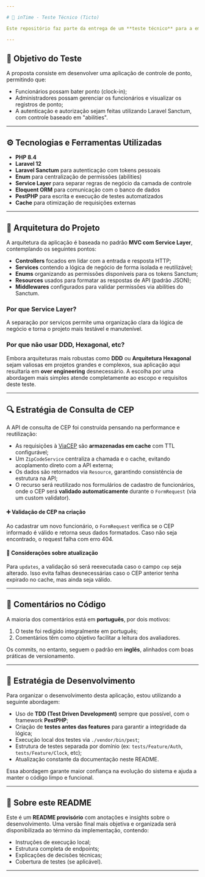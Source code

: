 ```yaml
---

# 📘 inTime - Teste Técnico (Ticto)

Este repositório faz parte da entrega de um **teste técnico** para a empresa **Ticto**.

---
```


## 🌟 Objetivo do Teste

A proposta consiste em desenvolver uma aplicação de controle de ponto, permitindo que:

* Funcionários possam bater ponto (clock-in);
* Administradores possam gerenciar os funcionários e visualizar os registros de ponto;
* A autenticação e autorização sejam feitas utilizando Laravel Sanctum, com controle baseado em "abilities".

---

## ⚙️ Tecnologias e Ferramentas Utilizadas

* **PHP 8.4**
* **Laravel 12**
* **Laravel Sanctum** para autenticação com tokens pessoais
* **Enum** para centralização de permissões (abilities)
* **Service Layer** para separar regras de negócio da camada de controle
* **Eloquent ORM** para comunicação com o banco de dados
* **PestPHP** para escrita e execução de testes automatizados
* **Cache** para otimização de requisições externas

---

## 🧱 Arquitetura do Projeto

A arquitetura da aplicação é baseada no padrão **MVC com Service Layer**, contemplando os seguintes pontos:

* **Controllers** focados em lidar com a entrada e resposta HTTP;
* **Services** contendo a lógica de negócio de forma isolada e reutilizável;
* **Enums** organizando as permissões disponíveis para os tokens Sanctum;
* **Resources** usados para formatar as respostas de API (padrão JSON);
* **Middlewares** configurados para validar permissões via abilities do Sanctum.

### Por que Service Layer?

A separação por serviços permite uma organização clara da lógica de negócio e torna o projeto mais testável e manutenível.

### Por que não usar DDD, Hexagonal, etc?

Embora arquiteturas mais robustas como **DDD** ou **Arquitetura Hexagonal** sejam valiosas em projetos grandes e complexos, sua aplicação aqui resultaria em **over engineering** desnecessário. A escolha por uma abordagem mais simples atende completamente ao escopo e requisitos deste teste.

---

## 🔍 Estratégia de Consulta de CEP

A API de consulta de CEP foi construída pensando na performance e reutilização:

* As requisições à [ViaCEP](https://viacep.com.br) são **armazenadas em cache** com TTL configurável;
* Um `ZipCodeService` centraliza a chamada e o cache, evitando acoplamento direto com a API externa;
* Os dados são retornados via `Resource`, garantindo consistência de estrutura na API;
* O recurso será reutilizado nos formulários de cadastro de funcionários, onde o CEP será **validado automaticamente** durante o `FormRequest` (via um custom validator).

#### ➕ Validação de CEP na criação

Ao cadastrar um novo funcionário, o `FormRequest` verifica se o CEP informado é válido e retorna seus dados formatados. Caso não seja encontrado, o request falha com erro 404.

#### 🔁 Considerações sobre atualização

Para `updates`, a validação só será reexecutada caso o campo `cep` seja alterado. Isso evita falhas desnecessárias caso o CEP anterior tenha expirado no cache, mas ainda seja válido.

---

## 📌 Comentários no Código

A maioria dos comentários está em **português**, por dois motivos:

1. O teste foi redigido integralmente em português;
2. Comentários têm como objetivo facilitar a leitura dos avaliadores.

Os commits, no entanto, seguem o padrão em **inglês**, alinhados com boas práticas de versionamento.

---

## 📒 Estratégia de Desenvolvimento

Para organizar o desenvolvimento desta aplicação, estou utilizando a seguinte abordagem:

* Uso de **TDD (Test Driven Development)** sempre que possível, com o framework **PestPHP**;
* Criação de **testes antes das features** para garantir a integridade da lógica;
* Execução local dos testes via `./vendor/bin/pest`;
* Estrutura de testes separada por domínio (ex: `tests/Feature/Auth`, `tests/Feature/Clock`, etc);
* Atualização constante da documentação neste README.

Essa abordagem garante maior confiança na evolução do sistema e ajuda a manter o código limpo e funcional.

---

## 📒 Sobre este README

Este é um **README provisório** com anotações e insights sobre o desenvolvimento. Uma versão final mais objetiva e organizada será disponibilizada ao término da implementação, contendo:

* Instruções de execução local;
* Estrutura completa de endpoints;
* Explicações de decisões técnicas;
* Cobertura de testes (se aplicável).

---

